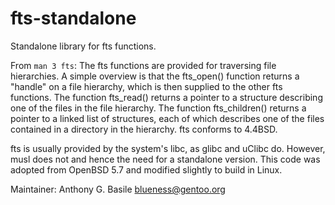# fts-standalone

Standalone library for fts functions.

From `man 3 fts`: The fts functions are provided for traversing file
hierarchies.  A simple overview is that the fts_open() function returns
a "handle" on a file hierarchy, which is then supplied to the other fts
functions.  The function fts_read() returns a pointer to a structure
describing one of the files in the file hierarchy.  The function
fts_children() returns a pointer to a linked list of structures,  each
of which describes one of the files contained in a directory in the
hierarchy.  fts conforms to 4.4BSD.

fts is usually provided by the system's libc, as glibc and uClibc do.
However, musl does not and hence the need for a standalone version.
This code was adopted from OpenBSD 5.7 and modified slightly to build
in Linux.  

Maintainer: Anthony G. Basile <blueness@gentoo.org>
